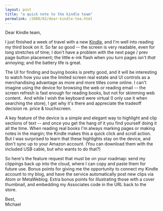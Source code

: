 ```yaml
---
layout: post
title: "a quick note to the kindle team"
permalink: /2008/02/dear-kindle-tea.html
---
```


<p>Dear Kindle team,</p>

<p>I just finished a week of travel with a new <a href="http://www.amazon.com/kindle/">Kindle</a>, and I'm well into reading my third book on it. So far so good -- the screen is very readable, even for long stretches of time; I don't have a problem with the next page / prev page button placement; the little e-ink flash when you turn pages isn't <em>that</em> annoying; and the battery life is great.</p>

<p>The UI for finding and buying books is pretty good, and it will be interesting to watch how you use the limited screen real estate and UI controls as a merchandising advantage as more and more titles come online. I can't imagine using the device for browsing the web or reading email -- the screen refresh is fast enough for reading books, but not for skimming web content.&nbsp; And while I wish the keyboard were virtual (I only use it when searching the store), I get why it's there and appreciate the tradeoff decision re. price &amp; touchscreen.</p>

<p>A key feature of the device is a simple and elegant way to highlight and clip sections of text -- and once you get the hang of it you find yourself doing it all the time. When reading real books I'm always marking pages or making notes in the margin; the Kindle makes this a quick click and scroll action. But I was surprised to learn that these highlights stay on the device, and don't sync up to your Amazon account. (You can download them with the included USB cable, but who wants to do that?)</p>

<p>So here's the feature request that must be on your roadmap: send my clippings back up into the cloud, where I can copy and paste them for future use. Bonus points for giving me the opportunity to connect my Kindle account to my blog, and have the service automatically post new clips via Atom or MetaWeblog. Extra bonus points for illustrating those with a cover thumbnail, and embedding my Associates code in the URL back to the store.</p>

<p>Best,<br />Michael</p>



